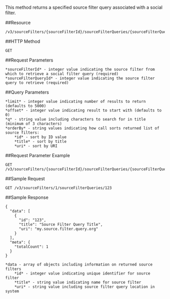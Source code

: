 This method returns a specified source filter query associated with a social filter.

##Resource

	/v3/sourceFilters/{sourceFilterId}/sourceFilterQueries/{sourceFilterQueryId}

##HTTP Method

	GET

##Request Parameters

	*sourceFilterId* - integer value indicating the source filter from which to retrieve a social filter query (required)
	*sourceFilterQueryId* - integer value indicating the source filter query to retrieve (required)

##Query Parameters

	*limit* - integer value indicating number of results to return (defaults to 5000)
	*offset* - integer value indicating result to start with (defaults to 0)
	*q* - string value including characters to search for in title (minimum of 3 characters)
	*orderBy* - string values indicating how call sorts returned list of source filters:
		*id* - sort by ID value
		*title* - sort by title
		*uri* - sort by URI

##Request Parameter Example

	GET /v3/sourceFilters/{sourceFilterId}/sourceFilterQueries/{sourceFilterQueryId}

##Sample Request
```
GET /v3/sourceFilters/1/sourceFilterQueries/123
```

##Sample Response
```
{
  "data": [
    {
      "id": "123",
      "title": "Source Filter Query Title",
      "uri": "my.source.filter.query.org"
    }
  ],
  "meta": {
    "totalCount": 1
  }
}
```

	*data - array of objects including information on returned source filters
		*id* - integer value indicating unique identifier for source filter
		*title* - string value indicating name for source filter
		*uri* - string value including source filter query location in system